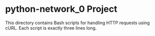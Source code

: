 # python-network_0 Project
This directory contains Bash scripts for handling HTTP requests using cURL. Each script is exactly three lines long.
